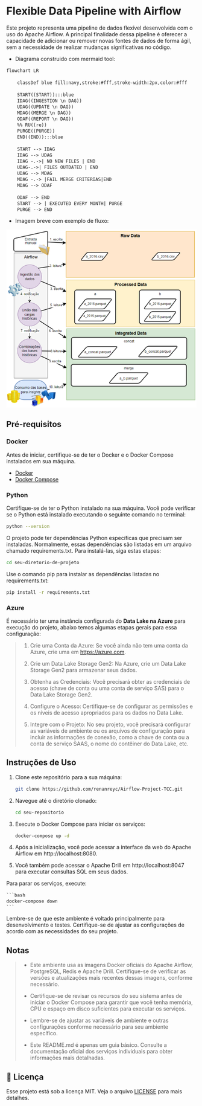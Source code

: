 # Flexible Data Pipeline with Airflow

Este projeto representa uma pipeline de dados flexível desenvolvida com o uso do Apache Airflow. A principal finalidade dessa pipeline é oferecer a capacidade de adicionar ou remover novas fontes de dados de forma ágil, sem a necessidade de realizar mudanças significativas no código.

- Diagrama construido com mermaid tool:

```mermaid
flowchart LR

    classDef blue fill:navy,stroke:#fff,stroke-width:2px,color:#fff

    START((START)):::blue
    IDAG((INGESTION \n DAG))
    UDAG((UPDATE \n DAG))
    MDAG((MERGE \n DAG))
    ODAF((REPORT \n DAG))
    %% RU((re))
    PURGE((PURGE))
    END((END)):::blue

    START --> IDAG
    IDAG --> UDAG
    IDAG -.->| NO NEW FILES | END
    UDAG-.->| FILES OUTDATED | END
    UDAG --> MDAG
    MDAG -.-> |FAIL MERGE CRITERIAS|END
    MDAG --> ODAF

    ODAF --> END
    START --> | EXECUTED EVERY MONTH| PURGE
    PURGE --> END
```

- Imagem breve com exemplo de  fluxo:

![Alt text](img/pipeline_flow.png)

## Pré-requisitos

### Docker
Antes de iniciar, certifique-se de ter o Docker e o Docker Compose instalados em sua máquina.

- [Docker](https://docs.docker.com/get-docker/)
- [Docker Compose](https://docs.docker.com/compose/install/)

### Python

Certifique-se de ter o Python instalado na sua máquina. Você pode verificar se o Python está instalado executando o seguinte comando no terminal:

```bash
python --version

```

O projeto pode ter dependências Python específicas que precisam ser instaladas. Normalmente, essas dependências são listadas em um arquivo chamado requirements.txt. Para instalá-las, siga estas etapas:

```bash
cd seu-diretorio-de-projeto
```

Use o comando pip para instalar as dependências listadas no requirements.txt:

```bash
pip install -r requirements.txt
```

### Azure

É necessário ter uma instância configurada do **Data Lake na Azure** para execução do projeto, abaixo temos algumas etapas gerais para essa configuração:

> 1. Crie uma Conta da Azure: Se você ainda não tem uma conta da Azure, crie uma em https://azure.com.
>
> 2. Crie um Data Lake Storage Gen2: Na Azure, crie um Data Lake Storage Gen2 para armazenar seus dados.
>
> 3. Obtenha as Credenciais: Você precisará obter as credenciais de acesso (chave de conta ou uma conta de serviço SAS) para o Data Lake Storage Gen2.
>
> 4. Configure o Acesso: Certifique-se de configurar as permissões e os níveis de acesso apropriados para os dados no Data Lake.
>
> 5. Integre com o Projeto: No seu projeto, você precisará configurar as variáveis de ambiente ou os arquivos de configuração para incluir as informações de conexão, como a chave de conta ou a conta de serviço SAAS, o nome do contêiner do Data Lake, etc.

## Instruções de Uso

1. Clone este repositório para a sua máquina:

   ```bash
   git clone https://github.com/renanreyc/Airflow-Project-TCC.git
   ```
2. Navegue até o diretório clonado:

    ```bash
    cd seu-repositorio
    ```

3. Execute o Docker Compose para iniciar os serviços:

    ```bash
    docker-compose up -d
    ```

4. Após a inicialização, você pode acessar a interface da web do Apache Airflow em http://localhost:8080.

5. Você também pode acessar o Apache Drill em http://localhost:8047 para executar consultas SQL em seus dados.

Para parar os serviços, execute:

    ```bash
    docker-compose down
    ```

Lembre-se de que este ambiente é voltado principalmente para desenvolvimento e testes. Certifique-se de ajustar as configurações de acordo com as necessidades do seu projeto.

## Notas

> - Este ambiente usa as imagens Docker oficiais do Apache Airflow, PostgreSQL, Redis e Apache Drill. Certifique-se de verificar as versões e atualizações mais recentes dessas imagens, conforme necessário.
>
> - Certifique-se de revisar os recursos do seu sistema antes de iniciar o Docker Compose para garantir que você tenha memória, CPU e espaço em disco suficientes para executar os serviços.
>
> - Lembre-se de ajustar as variáveis de ambiente e outras configurações conforme necessário para seu ambiente específico.
>
> - Este README.md é apenas um guia básico. Consulte a documentação oficial dos serviços individuais para obter informações mais detalhadas.

## 📄 Licença

Esse projeto está sob a licença MIT. Veja o arquivo [LICENSE](LICENSE.md) para mais detalhes.
